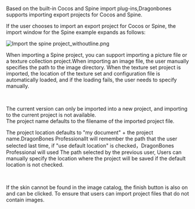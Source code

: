 <p><span style="font-size: 14px;">Based on the built-in Cocos and Spine import plug-ins,Dragonbones supports importing export projects for Cocos and Spine.<br/></span></p><p><span style="font-size: 14px;">If the user chooses to import an export project for Cocos or Spine, the import window for the Spine example expands as follows:</span></p><p><img alt="Import the spine project_withoutline.png" src="http://edn.egret.com/cn/data/upload/ueditor/20150928/5609101b90567.png" title="Import the spine project_withoutline.png"/></p><p><span style="font-size: 14px;"></span></p><p><span style="font-size: 14px;">When importing a Spine project, you can support importing a picture file or a texture collection project.When importing an image file, the user manually specifies the path to the image directory. When the texture set project is imported, the location of the texture set and configuration file is automatically loaded, and if the loading fails, the user needs to specify manually.</span></p><p><span style="font-size: 14px;"><br/></span></p><p><span style="font-size: 14px;">The current version can only be imported into a new project, and importing to the current project is not available.</span><br/><span style="font-size: 14px;">The project name defaults to the filename of the imported project file.</span></p><p><span style="font-size: 14px;">The project location defaults to "my document" + the project name.DragonBones 
ProfessionalIt will remember the path that the user selected last time, if "use default location" is checked，DragonBones Professional 
will used The path selected by the previous user,  Users can manually specify the location where the project will be saved if the default location is not checked.<br/></span></p><p><br/></p><p><span style="font-size: 14px;">If the skin cannot be found in the image catalog, the finish button is also on and can be clicked. To ensure that users can import project files that do not contain images.</span></p><p><span style="font-size: 14px;"></span><br/></p><p><br/></p>

